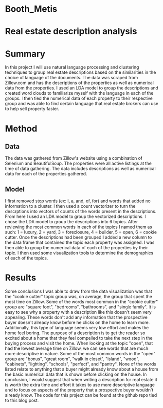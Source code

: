 # Booth_Metis

# Real estate description analysis

# Summary

In this project I will use natural language processing and clustering techniques to group real estate descriptions based on the similarities in the choice of language of the documents.  The data was scraped from Zillow.com and has the descriptions of the properties as well as numerical data from the properties.  I used an LDA model to group the descriptions and created word clouds to familiarize myself with the language in each of the groups.  I then tied the numerical data of each property to their respective group and was able to find certain language that real estate brokers can use to help sell property faster.

# Method

## Data 

The data was gathered from Zillow's website using a combination of Selenium and BeautifulSoup.  The properties were all active listings at the time of data gathering.  The data includes descriptions as well as numerical data for each of the properties gathered.  

## Model 

I first removed stop words (ex: I, a, and, of, for) and words that added no information to a cluster.  I then used a count vectorizer to turn the descrptions into vectors of counts of the words present in the descriptions.  From here I used an LDA model to group the vectorized descriptions.  I chose the LDA model to group the descriptions into 6 topics.  After reviewing the most common words in each of the topics I named them as such: 1 = luxury, 2 = yard, 3 = foreclosure, 4 = builder, 5 = open, 6 = cookie cutter. Once the descriptions had been grouped I added a new column to the data frame that contained the topic each property was assigned.  I was then able to group the numerical data of each of the properties by their topic.  I then used some visualization tools to determine the demographics of each of the topics.

# Results

Some conclusions I was able to draw from the data visualization was that the "cookie cutter" topic group was, on average, the group that spent the most time on Zillow.  Some of the words most common in the "cookie cutter" group are "square foot", "bedrooms", "bathrooms", and "single family".  It is easy to see why a property with a description like this doesn't seem very appealing.  These words don't add any information that the prospective buyer doesn't already know before he clicks on the home to learn more.  Additionally, this type of language seems very low effort and makes the home feel boring.  The purpose of a description is to get the reader so excited about a home that they feel compelled to take the next step in the buying process and visit the home.  When looking at the topic "open", that had the lowest average time on Zillow, we can see words that are much more descriptive in nature.  Some of the most common words in the "open" group are "bonus", "great room", "walk in closet", "island", "wood", "cabinets", "lighting", "schools", "perfect", and "pantry".  None of the words listed relate to anything that a buyer might already know about a house from the basic numerical data that is shown before clicking on the house.  In conclusion, I would suggest that when writing a description for real estate it is worth the extra time and effort it takes to use more descriptive language and to focus on aspects of the property that a prospective buyer wouldn't already know.  The code for this project can be found at the github repo tied to this blog post.
